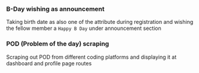 ### B-Day wishing as announcement

Taking birth date as also one of the attribute during registration and wishing the fellow member a `Happy B Day` under announcement section

### POD (Problem of the day) scraping

Scraping out POD from different coding platforms and displaying it at dashboard and profile page routes
